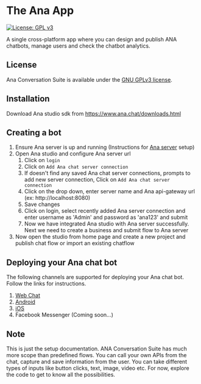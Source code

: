 # The Ana App

[![License: GPL v3](https://img.shields.io/badge/License-GPL%20v3-blue.svg)](http://www.gnu.org/licenses/gpl-3.0)

A single cross-platform app where you can design and publish ANA chatbots, manage users and check the chatbot analytics.

## License

Ana Conversation Suite is available under the [GNU GPLv3 license](https://www.gnu.org/licenses/gpl-3.0.en.html).

## Installation

Download Ana studio sdk from https://www.ana.chat/downloads.html

## Creating a bot

1. Ensure Ana server is up and running (Instructions for [Ana server](https://github.com/Kitsune-tools/ProjectANA/blob/master/ANA-CHAT-SERVER-SETUP-README.MD) setup)
2. Open Ana studio and configure Ana server url
    1. Click on `login` 
    2. Click on `Add Ana chat server connection`
    3. If doesn't find any saved Ana chat server connections, prompts to add new server connection, Click on `Add Ana chat server connection`
    3. Click on the drop down, enter server name and Ana api-gateway url (ex: http://localhost:8080) 
    4. Save changes
    5. Click on login, select recently added Ana server connection and enter username as 'Admin' and password as 'ana123' and submit
    6. Now we have integrated Ana studio with Ana server successfully. Next we need to create a business and submit flow to Ana server
 3. Now open the studio from home page and create a new project and publish chat flow or import an existing chatflow
 
## Deploying your Ana chat bot

The following channels are supported for deploying your Ana chat bot. Follow the links for instructions.
   1. [Web Chat](https://github.com/Kitsune-tools/ANAChat-Web)
   2. [Android](https://github.com/Kitsune-tools/ANAChat-Android)
   3. [iOS](https://github.com/Kitsune-tools/ANAChat-iOS)
   4. Facebook Messenger (Coming soon...)

## Note

This is just the setup documentation. ANA Conversation Suite has much more scope than predefined flows. You can call your own APIs from the chat, capture and save information from the user. You can take different types of inputs like button clicks, text, image, video etc. For now, explore the code to get to know all the possibilities.

